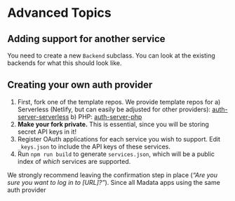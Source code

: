 <main>

# Advanced Topics

## Adding support for another service

You need to create a new `Backend` subclass.
You can look at the existing backends for what this should look like.

## Creating your own auth provider

1. First, fork one of the template repos.
We provide template repos for
a) Serverless (Netlify, but can easily be adjusted for other providers): [auth-server-serverless]()
b) PHP: [auth-server-php]()
2. **Make your fork private.** This is essential, since you will be storing secret API keys in it!
3. Register OAuth applications for each service you wish to support.
Edit `_keys.json` to include the API keys of these services.
4. Run `npm run build` to generate `services.json`, which will be a public index of *which* services are supported.

<div class=warning>

We strongly recommend leaving the confirmation step in place (*“Are you sure you want to log in to [URL]?”*).
Since all Madata apps using the same auth provider

</div>

</main>